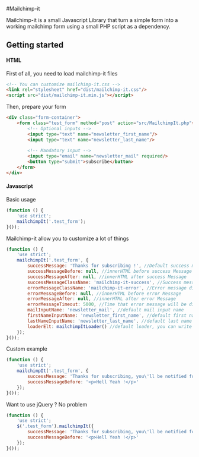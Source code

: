 #Mailchimp-it

Mailchimp-it is a small Javascript Library that turn a simple form into a working mailchimp form using a small PHP script as a dependency.

## Getting started

#### HTML
First of all, you need to load mailchimp-it files
```html
<!-- You can customize mailchimp-it.css -->
<link rel="stylesheet" href="dist/mailchimp-it.css"/>
<script src="dist/mailchimp-it.min.js"></script>
```

Then, prepare your form
```html
<div class="form-container">
    <form class="test_form" method="post" action="src/MailchimpIt.php">
	    <!-- Optional inputs -->
	    <input type="text" name="newsletter_first_name"/>
        <input type="text" name="newsletter_last_name"/>
               
	    <!-- Mandatory input -->
        <input type="email" name="newsletter_mail" required/>
        <button type="submit">subscribe</button>
    </form>
</div>
```

#### Javascript
Basic usage
```javascript
(function () {
    'use strict';
    mailchimpIt('.test_form');
}());
```

Mailchimp-it allow you to customize a lot of things
```javascript
(function () {
    'use strict';
    mailchimpIt('.test_form', {
        successMessage: 'Thanks for subscribing !', //Default success message
        successMessageBefore: null, //innerHTML before success Message
        successMessageAfter: null, //innerHTML after success Message
        successMessageClassName: 'mailchimp-it-success', //Success message div class
        errorMessageClassName: 'mailchimp-it-error', //Error message div class
        errorMessageBefore: null, //innerHTML before error Message
        errorMessageAfter: null, //innerHTML after error Message
        errorMessageTimeout: 5000, //Time that error message will be displayed
        mailInputName: 'newsletter_mail', //default mail input name
        firstNameInputName: 'newsletter_first_name', //default first name input name
        lastNameInputName: 'newsletter_last_name', //default last name input name
        loaderElt: mailchimpItLoader() //default loader, you can write your own function
    });
}());
```

Custom example
```javascript
(function () {
    'use strict';
    mailchimpIt('.test_form', {
        successMessage: 'Thanks for subscribing, you\'ll be notified for the next update !',
        successMessageBefore: '<p>Hell Yeah !</p>'
    });
}());
```

Want to use jQuery ?
No problem
```javascript
(function () {
    'use strict';
    $('.test_form').mailchimpIt({
        successMessage: 'Thanks for subscribing, you\'ll be notified for the next update !',
        successMessageBefore: '<p>Hell Yeah !</p>'
    });
}());
```
